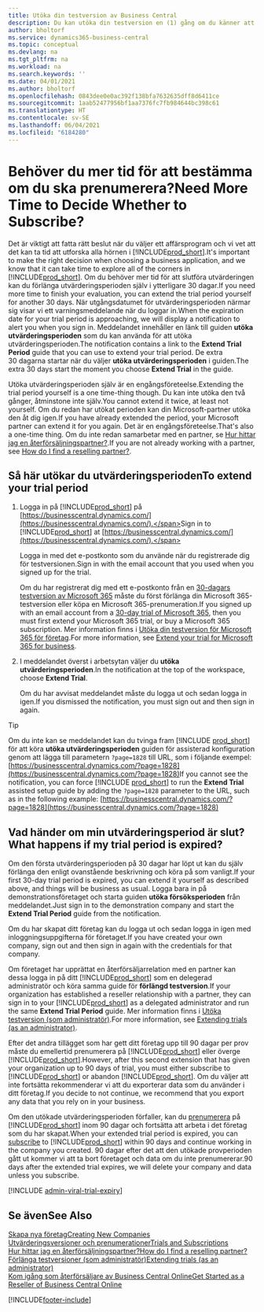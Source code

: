 ```yaml
---
title: Utöka din testversion av Business Central
description: Du kan utöka din testversion en (1) gång om du känner att du behöver mer tid för att avgöra om du vill prenumerera på Dynamics 365 Business Central. Lär dig mer om dina alternativ.
author: bholtorf
ms.service: dynamics365-business-central
ms.topic: conceptual
ms.devlang: na
ms.tgt_pltfrm: na
ms.workload: na
ms.search.keywords: ''
ms.date: 04/01/2021
ms.author: bholtorf
ms.openlocfilehash: 0843dee0e0ac392f138bfa7632635dff8d6411ce
ms.sourcegitcommit: 1aab52477956bf1aa7376fc7fb984644bc398c61
ms.translationtype: HT
ms.contentlocale: sv-SE
ms.lasthandoff: 06/04/2021
ms.locfileid: "6184280"
---
```

# <a name="need-more-time-to-decide-whether-to-subscribe"></a><span data-ttu-id="1dec8-104">Behöver du mer tid för att bestämma om du ska prenumerera?</span><span class="sxs-lookup"><span data-stu-id="1dec8-104">Need More Time to Decide Whether to Subscribe?</span></span>

<span data-ttu-id="1dec8-105">Det är viktigt att fatta rätt beslut när du väljer ett affärsprogram och vi vet att det kan ta tid att utforska alla hörnen i [!INCLUDE[prod_short](includes/prod_short.md)].</span><span class="sxs-lookup"><span data-stu-id="1dec8-105">It's important to make the right decision when choosing a business application, and we know that it can take time to explore all of the corners in [!INCLUDE[prod_short](includes/prod_short.md)].</span></span> <span data-ttu-id="1dec8-106">Om du behöver mer tid för att slutföra utvärderingen kan du förlänga utvärderingsperioden själv i ytterligare 30 dagar.</span><span class="sxs-lookup"><span data-stu-id="1dec8-106">If you need more time to finish your evaluation, you can extend the trial period yourself for another 30 days.</span></span> <span data-ttu-id="1dec8-107">När utgångsdatumet för utvärderingsperioden närmar sig visar vi ett varningsmeddelande när du loggar in.</span><span class="sxs-lookup"><span data-stu-id="1dec8-107">When the expiration date for your trial period is approaching, we will display a notification to alert you when you sign in.</span></span> <span data-ttu-id="1dec8-108">Meddelandet innehåller en länk till guiden **utöka utvärderingsperioden** som du kan använda för att utöka utvärderingsperioden.</span><span class="sxs-lookup"><span data-stu-id="1dec8-108">The notification contains a link to the **Extend Trial Period** guide that you can use to extend your trial period.</span></span> <span data-ttu-id="1dec8-109">De extra 30 dagarna startar när du väljer **utöka utvärderingsperioden** i guiden.</span><span class="sxs-lookup"><span data-stu-id="1dec8-109">The extra 30 days start the moment you choose **Extend Trial** in the guide.</span></span>

<span data-ttu-id="1dec8-110">Utöka utvärderingsperioden själv är en engångsföreteelse.</span><span class="sxs-lookup"><span data-stu-id="1dec8-110">Extending the trial period yourself is a one time-thing though.</span></span> <span data-ttu-id="1dec8-111">Du kan inte utöka den två gånger, åtminstone inte själv.</span><span class="sxs-lookup"><span data-stu-id="1dec8-111">You cannot extend it twice, at least not yourself.</span></span> <span data-ttu-id="1dec8-112">Om du redan har utökat perioden kan din Microsoft-partner utöka den åt dig igen.</span><span class="sxs-lookup"><span data-stu-id="1dec8-112">If you have already extended the period, your Microsoft partner can extend it for you again.</span></span> <span data-ttu-id="1dec8-113">Det är en engångsföreteelse.</span><span class="sxs-lookup"><span data-stu-id="1dec8-113">That's also a one-time thing.</span></span> <span data-ttu-id="1dec8-114">Om du inte redan samarbetar med en partner, se [Hur hittar jag en återförsäljningspartner?](/dynamics365/business-central/across-faq#findpartner).</span><span class="sxs-lookup"><span data-stu-id="1dec8-114">If you are not already working with a partner, see [How do I find a reselling partner?](/dynamics365/business-central/across-faq#findpartner).</span></span>  

## <a name="to-extend-your-trial-period"></a><span data-ttu-id="1dec8-115">Så här utökar du utvärderingsperioden</span><span class="sxs-lookup"><span data-stu-id="1dec8-115">To extend your trial period</span></span>

1. <span data-ttu-id="1dec8-116">Logga in på [!INCLUDE[prod_short](includes/prod_short.md)] på [https://businesscentral.dynamics.com/](https://businesscentral.dynamics.com/).</span><span class="sxs-lookup"><span data-stu-id="1dec8-116">Sign in to [!INCLUDE[prod_short](includes/prod_short.md)] at [https://businesscentral.dynamics.com/](https://businesscentral.dynamics.com/).</span></span>

    <span data-ttu-id="1dec8-117">Logga in med det e-postkonto som du använde när du registrerade dig för testversionen.</span><span class="sxs-lookup"><span data-stu-id="1dec8-117">Sign in with the email account that you used when you signed up for the trial.</span></span>  

    <span data-ttu-id="1dec8-118">Om du har registrerat dig med ett e-postkonto från en [30-dagars testversion av Microsoft 365](/microsoft-365/commerce/sign-up-for-office-365-trial) måste du först förlänga din Microsoft 365-testversion eller köpa en Microsoft 365-prenumeration.</span><span class="sxs-lookup"><span data-stu-id="1dec8-118">If you signed up with an email account from a [30-day trial of Microsoft 365](/microsoft-365/commerce/sign-up-for-office-365-trial), then you must first extend your Microsoft 365 trial, or buy a Microsoft 365 subscription.</span></span> <span data-ttu-id="1dec8-119">Mer information finns i [Utöka din testversion för Microsoft 365 för företag](/microsoft-365/commerce/extend-your-trial).</span><span class="sxs-lookup"><span data-stu-id="1dec8-119">For more information, see [Extend your trial for Microsoft 365 for business](/microsoft-365/commerce/extend-your-trial).</span></span>
2. <span data-ttu-id="1dec8-120">I meddelandet överst i arbetsytan väljer du **utöka utvärderingsperioden**.</span><span class="sxs-lookup"><span data-stu-id="1dec8-120">In the notification at the top of the workspace, choose **Extend Trial**.</span></span>

    <span data-ttu-id="1dec8-121">Om du har avvisat meddelandet måste du logga ut och sedan logga in igen.</span><span class="sxs-lookup"><span data-stu-id="1dec8-121">If you dismissed the notification, you must sign out and then sign in again.</span></span>

> [!TIP]
> <span data-ttu-id="1dec8-122">Om du inte kan se meddelandet kan du tvinga fram [!INCLUDE [prod_short](includes/prod_short.md)] för att köra **utöka utvärderingsperioden** guiden för assisterad konfiguration genom att lägga till parametern ```?page=1828``` till URL, som i följande exempel: [https://businesscentral.dynamics.com/?page=1828](https://businesscentral.dynamics.com/?page=1828)</span><span class="sxs-lookup"><span data-stu-id="1dec8-122">If you cannot see the notification, you can force [!INCLUDE [prod_short](includes/prod_short.md)] to run the **Extend Trial** assisted setup guide by adding the ```?page=1828``` parameter to the URL, such as in the following example: [https://businesscentral.dynamics.com/?page=1828](https://businesscentral.dynamics.com/?page=1828)</span></span>

## <a name="what-happens-if-my-trial-period-is-expired"></a><span data-ttu-id="1dec8-123">Vad händer om min utvärderingsperiod är slut?</span><span class="sxs-lookup"><span data-stu-id="1dec8-123">What happens if my trial period is expired?</span></span>

<span data-ttu-id="1dec8-124">Om den första utvärderingsperioden på 30 dagar har löpt ut kan du själv förlänga den enligt ovanstående beskrivning och köra på som vanligt.</span><span class="sxs-lookup"><span data-stu-id="1dec8-124">If your first 30-day trial period is expired, you can extend it yourself as described above, and things will be business as usual.</span></span> <span data-ttu-id="1dec8-125">Logga bara in på demonstrationsföretaget och starta guiden **utöka försöksperioden** från meddelandet.</span><span class="sxs-lookup"><span data-stu-id="1dec8-125">Just sign in to the demonstration company and start the **Extend Trial Period** guide from the notification.</span></span>  

<span data-ttu-id="1dec8-126">Om du har skapat ditt företag kan du logga ut och sedan logga in igen med inloggningsuppgifterna för företaget.</span><span class="sxs-lookup"><span data-stu-id="1dec8-126">If you have created your own company, sign out and then sign in again with the credentials for that company.</span></span>  

<span data-ttu-id="1dec8-127">Om företaget har upprättat en återförsäljarrelation med en partner kan dessa logga in på ditt [!INCLUDE[prod_short](includes/prod_short.md)] som en delegerad administratör och köra samma guide för **förlängd testversion**.</span><span class="sxs-lookup"><span data-stu-id="1dec8-127">If your organization has established a reseller relationship with a partner, they can sign in to your [!INCLUDE[prod_short](includes/prod_short.md)] as a delegated administrator and run the same **Extend Trial Period** guide.</span></span> <span data-ttu-id="1dec8-128">Mer information finns i [Utöka testversion (som administratör)](/dynamics365/business-central/dev-itpro/administration/tenant-administration#extending-trials).</span><span class="sxs-lookup"><span data-stu-id="1dec8-128">For more information, see [Extending trials (as an administrator)](/dynamics365/business-central/dev-itpro/administration/tenant-administration#extending-trials).</span></span>  

<span data-ttu-id="1dec8-129">Efter det andra tillägget som har gett ditt företag upp till 90 dagar per prov måste du emellertid prenumerera på [!INCLUDE[prod_short](includes/prod_short.md)] eller överge [!INCLUDE[prod_short](includes/prod_short.md)].</span><span class="sxs-lookup"><span data-stu-id="1dec8-129">However, after this second extension that has given your organization up to 90 days of trial, you must either subscribe to [!INCLUDE[prod_short](includes/prod_short.md)] or abandon [!INCLUDE[prod_short](includes/prod_short.md)].</span></span> <span data-ttu-id="1dec8-130">Om du väljer att inte fortsätta rekommenderar vi att du exporterar data som du använder i ditt företag.</span><span class="sxs-lookup"><span data-stu-id="1dec8-130">If you decide to not continue, we recommend that you export any data that you rely on in your business.</span></span>

<span data-ttu-id="1dec8-131">Om den utökade utvärderingsperioden förfaller, kan du [prenumerera](https://go.microsoft.com/fwlink/?linkid=828659) på [!INCLUDE[prod_short](includes/prod_short.md)] inom 90 dagar och fortsätta att arbeta i det företag som du har skapat.</span><span class="sxs-lookup"><span data-stu-id="1dec8-131">When your extended trial period is expired, you can [subscribe](https://go.microsoft.com/fwlink/?linkid=828659) to [!INCLUDE[prod_short](includes/prod_short.md)] within 90 days and continue working in the company you created.</span></span> <span data-ttu-id="1dec8-132">90 dagar efter det att den utökade provperioden gått ut kommer vi att ta bort företaget och data om du inte prenumererar.</span><span class="sxs-lookup"><span data-stu-id="1dec8-132">90 days after the extended trial expires, we will delete your company and data unless you subscribe.</span></span>  

[!INCLUDE [admin-viral-trial-expiry](includes/admin-viral-trial-expiry.md)]

## <a name="see-also"></a><span data-ttu-id="1dec8-133">Se även</span><span class="sxs-lookup"><span data-stu-id="1dec8-133">See Also</span></span>

[<span data-ttu-id="1dec8-134">Skapa nya företag</span><span class="sxs-lookup"><span data-stu-id="1dec8-134">Creating New Companies</span></span>](about-new-company.md)  
[<span data-ttu-id="1dec8-135">Utvärderingsversioner och prenumerationer</span><span class="sxs-lookup"><span data-stu-id="1dec8-135">Trials and Subscriptions</span></span>](across-preview.md)  
[<span data-ttu-id="1dec8-136">Hur hittar jag en återförsäljningspartner?</span><span class="sxs-lookup"><span data-stu-id="1dec8-136">How do I find a reselling partner?</span></span>](/dynamics365/business-central/across-faq#findpartner)  
[<span data-ttu-id="1dec8-137">Förlänga testversioner (som administratör)</span><span class="sxs-lookup"><span data-stu-id="1dec8-137">Extending trials (as an administrator)</span></span>](/dynamics365/business-central/dev-itpro/administration/tenant-administration#extending-trials)  
[<span data-ttu-id="1dec8-138">Kom igång som återförsäljare av Business Central Online</span><span class="sxs-lookup"><span data-stu-id="1dec8-138">Get Started as a Reseller of Business Central Online</span></span>](/dynamics365/business-central/dev-itpro/administration/get-started-online)  


[!INCLUDE[footer-include](includes/footer-banner.md)]